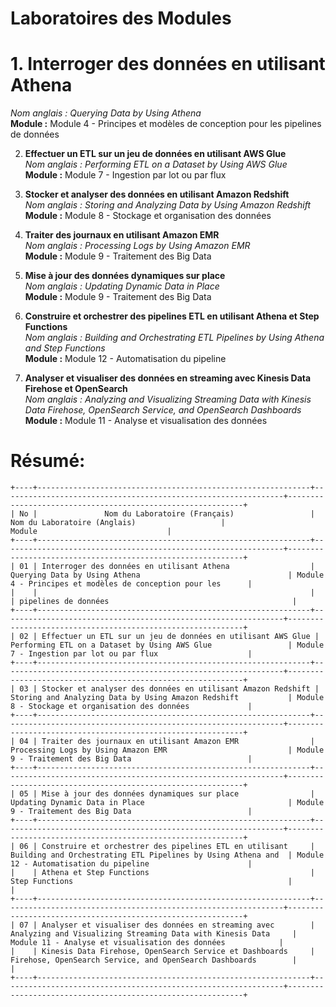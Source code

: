 # Laboratoires des Modules

# 1. **Interroger des données en utilisant Athena**  
   _Nom anglais : Querying Data by Using Athena_  
   **Module :** Module 4 - Principes et modèles de conception pour les pipelines de données

2. **Effectuer un ETL sur un jeu de données en utilisant AWS Glue**  
   _Nom anglais : Performing ETL on a Dataset by Using AWS Glue_  
   **Module :** Module 7 - Ingestion par lot ou par flux

3. **Stocker et analyser des données en utilisant Amazon Redshift**  
   _Nom anglais : Storing and Analyzing Data by Using Amazon Redshift_  
   **Module :** Module 8 - Stockage et organisation des données

4. **Traiter des journaux en utilisant Amazon EMR**  
   _Nom anglais : Processing Logs by Using Amazon EMR_  
   **Module :** Module 9 - Traitement des Big Data

5. **Mise à jour des données dynamiques sur place**  
   _Nom anglais : Updating Dynamic Data in Place_  
   **Module :** Module 9 - Traitement des Big Data

6. **Construire et orchestrer des pipelines ETL en utilisant Athena et Step Functions**  
   _Nom anglais : Building and Orchestrating ETL Pipelines by Using Athena and Step Functions_  
   **Module :** Module 12 - Automatisation du pipeline

7. **Analyser et visualiser des données en streaming avec Kinesis Data Firehose et OpenSearch**  
   _Nom anglais : Analyzing and Visualizing Streaming Data with Kinesis Data Firehose, OpenSearch Service, and OpenSearch Dashboards_  
   **Module :** Module 11 - Analyse et visualisation des données



# Résumé: 

```
+----+-------------------------------------------------------------+---------------------------------------------------------------+------------------------------------------------------------+
| No |               Nom du Laboratoire (Français)                 |                Nom du Laboratoire (Anglais)                   |                          Module                             |
+----+-------------------------------------------------------------+---------------------------------------------------------------+------------------------------------------------------------+
| 01 | Interroger des données en utilisant Athena                  | Querying Data by Using Athena                                 | Module 4 - Principes et modèles de conception pour les      |
|    |                                                             |                                                               | pipelines de données                                         |
+----+-------------------------------------------------------------+---------------------------------------------------------------+------------------------------------------------------------+
| 02 | Effectuer un ETL sur un jeu de données en utilisant AWS Glue | Performing ETL on a Dataset by Using AWS Glue                 | Module 7 - Ingestion par lot ou par flux                    |
+----+-------------------------------------------------------------+---------------------------------------------------------------+------------------------------------------------------------+
| 03 | Stocker et analyser des données en utilisant Amazon Redshift | Storing and Analyzing Data by Using Amazon Redshift           | Module 8 - Stockage et organisation des données             |
+----+-------------------------------------------------------------+---------------------------------------------------------------+------------------------------------------------------------+
| 04 | Traiter des journaux en utilisant Amazon EMR                | Processing Logs by Using Amazon EMR                           | Module 9 - Traitement des Big Data                          |
+----+-------------------------------------------------------------+---------------------------------------------------------------+------------------------------------------------------------+
| 05 | Mise à jour des données dynamiques sur place                | Updating Dynamic Data in Place                                | Module 9 - Traitement des Big Data                          |
+----+-------------------------------------------------------------+---------------------------------------------------------------+------------------------------------------------------------+
| 06 | Construire et orchestrer des pipelines ETL en utilisant     | Building and Orchestrating ETL Pipelines by Using Athena and  | Module 12 - Automatisation du pipeline                      |
|    | Athena et Step Functions                                    | Step Functions                                                |                                                            |
+----+-------------------------------------------------------------+---------------------------------------------------------------+------------------------------------------------------------+
| 07 | Analyser et visualiser des données en streaming avec        | Analyzing and Visualizing Streaming Data with Kinesis Data     | Module 11 - Analyse et visualisation des données            |
|    | Kinesis Data Firehose, OpenSearch Service et Dashboards     | Firehose, OpenSearch Service, and OpenSearch Dashboards        |                                                            |
+----+-------------------------------------------------------------+---------------------------------------------------------------+------------------------------------------------------------+
```

